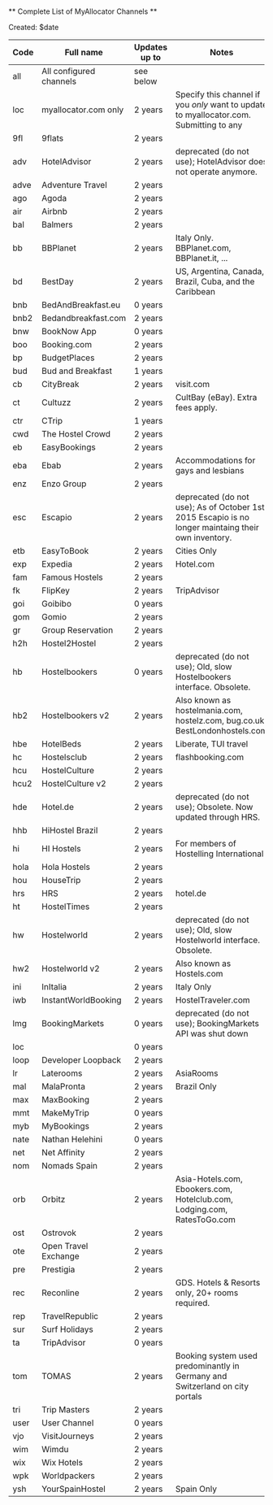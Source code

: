 ###

** Complete List of MyAllocator Channels **

Created: $date

| Code | Full name | Updates up to | Notes |
| ---- | --------- | ------------- | ----- |
| all | All configured channels   | see below |
| loc | myallocator.com only | 2 years | Specify this channel if you _only_ want to update to myallocator.com. Submitting to any
| 9fl | 9flats | 2 years |  |
| adv | HotelAdvisor | 2 years | deprecated (do not use); HotelAdvisor does not operate anymore. |
| adve | Adventure Travel | 2 years |  |
| ago | Agoda | 2 years |  |
| air | Airbnb | 2 years |  |
| bal | Balmers | 2 years |  |
| bb | BBPlanet | 2 years | Italy Only. BBPlanet.com, BBPlanet.it, ... |
| bd | BestDay | 2 years | US, Argentina, Canada, Brazil, Cuba, and the Caribbean |
| bnb | BedAndBreakfast.eu | 0 years |  |
| bnb2 | Bedandbreakfast.com | 2 years |  |
| bnw | BookNow App | 0 years |  |
| boo | Booking.com | 2 years |  |
| bp | BudgetPlaces | 2 years |  |
| bud | Bud and Breakfast | 1 years |  |
| cb | CityBreak | 2 years | visit.com |
| ct | Cultuzz | 2 years | CultBay (eBay). Extra fees apply. |
| ctr | CTrip | 1 years |  |
| cwd | The Hostel Crowd | 2 years |  |
| eb | EasyBookings | 2 years |  |
| eba | Ebab | 2 years | Accommodations for gays and lesbians |
| enz | Enzo Group | 2 years |  |
| esc | Escapio | 2 years | deprecated (do not use); As of October 1st 2015 Escapio is no longer maintaing their own inventory. |
| etb | EasyToBook | 2 years | Cities Only |
| exp | Expedia | 2 years | Hotel.com |
| fam | Famous Hostels | 2 years |  |
| fk | FlipKey | 2 years | TripAdvisor |
| goi | Goibibo | 0 years |  |
| gom | Gomio | 2 years |  |
| gr | Group Reservation | 2 years |  |
| h2h | Hostel2Hostel | 2 years |  |
| hb | Hostelbookers | 0 years | deprecated (do not use); Old, slow Hostelbookers interface. Obsolete. |
| hb2 | Hostelbookers v2 | 2 years | Also known as hostelmania.com, hostelz.com, bug.co.uk, BestLondonhostels.com |
| hbe | HotelBeds | 2 years | Liberate, TUI travel |
| hc | Hostelsclub | 2 years | flashbooking.com |
| hcu | HostelCulture | 2 years |  |
| hcu2 | HostelCulture v2 | 2 years |  |
| hde | Hotel.de | 2 years | deprecated (do not use); Obsolete. Now updated through HRS. |
| hhb | HiHostel Brazil | 2 years |  |
| hi | HI Hostels | 2 years | For members of Hostelling International |
| hola | Hola Hostels | 2 years |  |
| hou | HouseTrip | 2 years |  |
| hrs | HRS | 2 years | hotel.de |
| ht | HostelTimes | 2 years |  |
| hw | Hostelworld | 2 years | deprecated (do not use); Old, slow Hostelworld interface. Obsolete. |
| hw2 | Hostelworld v2 | 2 years | Also known as Hostels.com |
| ini | InItalia | 2 years | Italy Only |
| iwb | InstantWorldBooking | 2 years | HostelTraveler.com |
| lmg | BookingMarkets | 0 years | deprecated (do not use); BookingMarkets API was shut down |
| loc |  | 0 years |  |
| loop | Developer Loopback | 2 years |  |
| lr | Laterooms | 2 years | AsiaRooms |
| mal | MalaPronta | 2 years | Brazil Only |
| max | MaxBooking | 2 years |  |
| mmt | MakeMyTrip | 0 years |  |
| myb | MyBookings | 2 years |  |
| nate | Nathan Helehini | 0 years |  |
| net | Net Affinity | 2 years |  |
| nom | Nomads Spain | 2 years |  |
| orb | Orbitz | 2 years | Asia-Hotels.com, Ebookers.com, Hotelclub.com, Lodging.com, RatesToGo.com |
| ost | Ostrovok | 2 years |  |
| ote | Open Travel Exchange | 2 years |  |
| pre | Prestigia | 2 years |  |
| rec | Reconline | 2 years | GDS. Hotels &amp; Resorts only, 20+ rooms required. |
| rep | TravelRepublic | 2 years |  |
| sur | Surf Holidays | 2 years |  |
| ta | TripAdvisor | 0 years |  |
| tom | TOMAS | 2 years | Booking system used predominantly in Germany and Switzerland on city portals |
| tri | Trip Masters | 2 years |  |
| user | User Channel | 0 years |  |
| vjo | VisitJourneys | 2 years |  |
| wim | Wimdu | 2 years |  |
| wix | Wix Hotels | 2 years |  |
| wpk | Worldpackers | 2 years |  |
| ysh | YourSpainHostel | 2 years | Spain Only |
